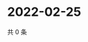 # 2022-02-25

共 0 条

<!-- BEGIN WEIBO -->
<!-- 最后更新时间 Fri Feb 25 2022 20:19:28 GMT+0800 (China Standard Time) -->

<!-- END WEIBO -->
